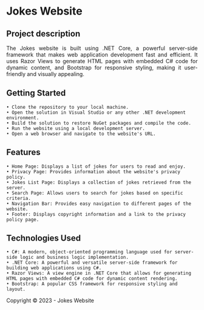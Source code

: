 ﻿<h1>Jokes Website</h1> 

## Project description

<p align="justify">
    The Jokes website is built using .NET Core, a powerful server-side framework that makes web application development fast and efficient. It uses Razor Views to generate HTML pages with embedded C# code for dynamic content, and Bootstrap for responsive styling, making it user-friendly and visually appealing.
</p>

## Getting Started

<p align="justify">

    • Clone the repository to your local machine.
    • Open the solution in Visual Studio or any other .NET development environment.
    • Build the solution to restore NuGet packages and compile the code.
    • Run the website using a local development server.
    • Open a web browser and navigate to the website's URL.

</p>

## Features

<p align="justify">

    • Home Page: Displays a list of jokes for users to read and enjoy.
    • Privacy Page: Provides information about the website's privacy policy.
    • Jokes List Page: Displays a collection of jokes retrieved from the server.
    • Search Page: Allows users to search for jokes based on specific criteria.
    • Navigation Bar: Provides easy navigation to different pages of the website.
    • Footer: Displays copyright information and a link to the privacy policy page.

</p>

## Technologies Used

<p align="justify">

    • C#: A modern, object-oriented programming language used for server-side logic and business logic implementation.
    • .NET Core: A powerful and versatile server-side framework for building web applications using C#.
    • Razor Views: A view engine in .NET Core that allows for generating HTML pages with embedded C# code for dynamic content rendering.
    • Bootstrap: A popular CSS framework for responsive styling and layout.

</p>

Copyright :copyright: 2023 - Jokes Website
